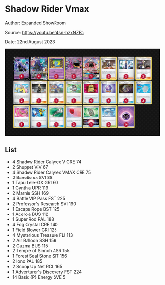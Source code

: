 # Shadow Rider Vmax

Author: Expanded ShowRoom

Source: <https://youtu.be/4sn-hzxNZBc>

Date: 22nd August 2023

![decklist](../../images/OBF/Shadow%20Rider%20Vmax/1-%20Shadow%20Rider%20Vmax.png)

## List

* 4 Shadow Rider Calyrex V CRE 74
* 2 Shuppet VIV 67
* 4 Shadow Rider Calyrex VMAX CRE 75
* 2 Banette ex SVI 88
* 1 Tapu Lele-GX GRI 60
* 1 Cynthia UPR 119
* 2 Marnie SSH 169
* 4 Battle VIP Pass FST 225
* 2 Professor's Research SVI 190
* 1 Escape Rope BST 125
* 1 Acerola BUS 112
* 1 Super Rod PAL 188
* 4 Fog Crystal CRE 140
* 1 Field Blower GRI 125
* 4 Mysterious Treasure FLI 113
* 2 Air Balloon SSH 156
* 2 Guzma BUS 115
* 2 Temple of Sinnoh ASR 155
* 1 Forest Seal Stone SIT 156
* 2 Iono PAL 185
* 2 Scoop Up Net RCL 165
* 1 Adventurer's Discovery FST 224
* 14 Basic {P} Energy SVE 5

